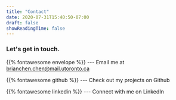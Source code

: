 ```yaml
---
title: "Contact"
date: 2020-07-31T15:40:50-07:00
draft: false
showReadingTime: false
---
```



###  Let's get in touch.


<a target = "_blank" style="text-decoration: none; vertical-align: middle;" href="mailto:brianchen.chen@mail.utoronto.ca">{{% fontawesome envelope %}} --- Email me at brianchen.chen@mail.utoronto.ca</a>

<a target = "_blank" style="text-decoration: none; vertical-align: middle;" href="https://github.com/ihasdapie">{{% fontawesome github %}} --- Check out my projects on Github</a>

<a target = "_blank" style="text-decoration: none; vertical-align: middle;" href="https://linkedin.com/in/brianchen28914">{{% fontawesome linkedin %}} --- Connect with me on LinkedIn</a>








